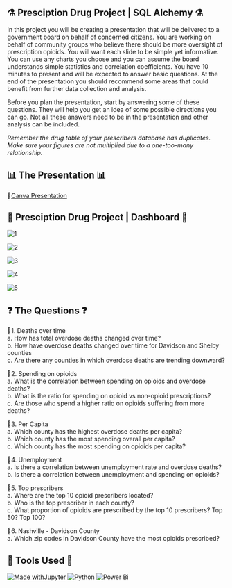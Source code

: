 
## :alembic:	 Presciption Drug Project | SQL Alchemy :alembic:	

In this project you will be creating a presentation that will be delivered to a government board on behalf of concerned citizens.
You are working on behalf of community groups who believe there should be more oversight of prescription opioids.
You will want each slide to be simple yet informative.  You can use any charts you choose and you can assume the board understands
simple statistics and correlation coefficients.   You have 10 minutes to present and will be expected to answer basic questions.
At the end of the presentation you should recommend some areas that could benefit from further data collection and analysis.

Before you plan the presentation, start by answering some of these questions.  They will help you get an idea of some possible directions you can go.  Not all these answers need to be in the presentation and other analysis can be included.

*Remember the drug table of your prescribers database has duplicates.  Make sure your figures are not multiplied due to a one-too-many relationship.*

## :bar_chart:	 The Presentation :bar_chart:	

💊[Canva Presentation](https://www.canva.com/design/DAGVo1f43ao/f0zdnwARRjjnxrxuuoGReg/edit?utm_content=DAGVo1f43ao&utm_campaign=designshare&utm_medium=link2&utm_source=sharebutton)

## 🎨 Presciption Drug Project | Dashboard 🎨

![1](https://github.com/user-attachments/assets/ab1f9552-9726-4c49-a7dc-5bb5f20f38c4)

![2](https://github.com/user-attachments/assets/e7226132-a6ca-4433-8274-903b4b035363)

![3](https://github.com/user-attachments/assets/4f0e1e96-48a5-4783-986b-0de9d736d49e)

![4](https://github.com/user-attachments/assets/837d92af-5a09-474b-bb69-996d7ee470d7)

![5](https://github.com/user-attachments/assets/ca939c98-4d4c-460a-aa1c-8395c9dc0869)

## :question: The Questions :question:	

💊1. Deaths over time <br>
  a. How has total overdose deaths changed over time? <br>
  b. How have overdose deaths changed over time for Davidson and Shelby counties <br>
  c. Are there any counties in which overdose deaths are trending downward? <br>

💊2. Spending on opioids <br>
  a. What is the correlation between spending on opioids and overdose deaths? <br>
  b. What is the ratio for spending on opioid vs non-opioid prescriptions? <br>
  c. Are those who spend a higher ratio on opioids suffering from more deaths? <br>

💊3. Per Capita <br>
  a. Which county has the highest overdose deaths per capita? <br>
  b. Which county has the most spending overall per capita? <br>
  c. Which county has the most spending on opioids per capita? <br>

💊4. Unemployment <br>
 a. Is there a correlation between unemployment rate and overdose deaths? <br>
 b. Is there a correlation between unemployment and spending on opioids? <br>

💊5. Top prescribers <br>
  a. Where are the top 10 opioid prescribers located? <br>
  b. Who is the top prescriber in each county? <br>
  c. What proportion of opioids are prescribed by the top 10 prescribers?  Top 50? Top 100? <br>

💊6. Nashville - Davidson County <br>
  a. Which zip codes in Davidson County have the most opioids prescribed? 

## :toolbox: Tools Used :toolbox:	

[![Made withJupyter](https://img.shields.io/badge/Made%20with-Jupyter-orange?style=for-the-badge&logo=Jupyter)](https://jupyter.org/try)	![Python](https://img.shields.io/badge/python-3670A0?style=for-the-badge&logo=python&logoColor=ffdd54)	![Power Bi](https://img.shields.io/badge/power_bi-F2C811?style=for-the-badge&logo=powerbi&logoColor=black)






